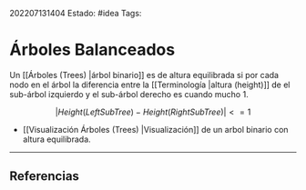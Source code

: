 202207131404
Estado: #idea
Tags:

# Árboles Balanceados

Un [[Árboles (Trees) |árbol binario]] es de altura equilibrada si por cada nodo en el árbol la diferencia entre la [[Terminología |altura (height)]] de el sub-árbol izquierdo y el sub-árbol derecho es cuando mucho 1.

$$|Height(LeftSubTree) - Height(RightSubTree)| <= 1$$
- [[Visualización Árboles (Trees) |Visualización]] de un arbol binario con altura equilibrada. 

---
## Referencias

